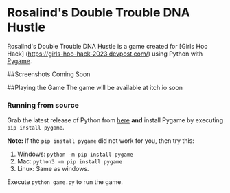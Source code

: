 # Rosalind's Double Trouble DNA Hustle
Rosalind's Double Trouble DNA Hustle is a game created for [Girls Hoo Hack] (https://girls-hoo-hack-2023.devpost.com/) using Python with [Pygame](https://www.pygame.org). 

##Screenshots 
Coming Soon

##Playing the Game
The game will be available at itch.io soon

### Running from source
Grab the latest release of Python from [here](https://www.python.org/downloads/) **and** install Pygame by executing ``pip install pygame``.

**Note:** If the ``pip install pygame`` did not work for you, then try this:
1. Windows:
``python -m pip install pygame``
2. Mac: 
``python3 -m pip install pygame``
3. Linux:
Same as windows.

Execute  ``python game.py`` to run the game.
